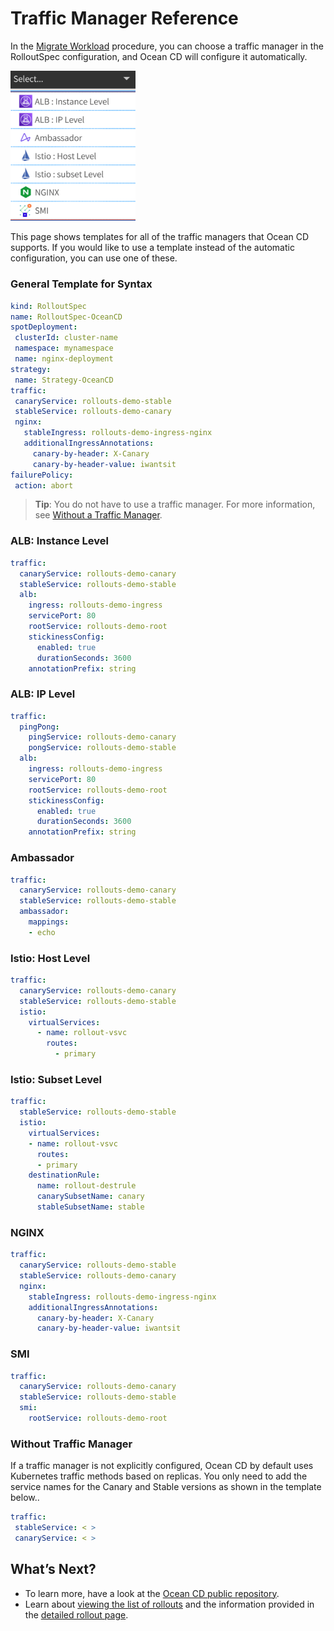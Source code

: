 # Traffic Manager Reference

In the [Migrate Workload](ocean-cd/getting-started/?id=migrate-a-workload-using-the-console) procedure, you can choose a traffic manager in the RolloutSpec configuration, and Ocean CD will configure it automatically.

<img src="/ocean-cd/_media/getting-started-n10.png" width="200" />

This page shows templates for all of the traffic managers that Ocean CD supports. If you would like to use a template instead of the automatic configuration, you can use one of these.

### General Template for Syntax

```yaml
kind: RolloutSpec
name: RolloutSpec-OceanCD
spotDeployment:
 clusterId: cluster-name
 namespace: mynamespace
 name: nginx-deployment
strategy:
 name: Strategy-OceanCD
traffic:
 canaryService: rollouts-demo-stable
 stableService: rollouts-demo-canary
 nginx:
   stableIngress: rollouts-demo-ingress-nginx
   additionalIngressAnnotations:
     canary-by-header: X-Canary
     canary-by-header-value: iwantsit
failurePolicy:
 action: abort
```

> **Tip**: You do not have to use a traffic manager. For more information, see [Without a Traffic Manager](ocean-cd/getting-started/traffic-manager-reference?id=without-traffic-manager).

### ALB: Instance Level

```yaml
traffic:
  canaryService: rollouts-demo-canary
  stableService: rollouts-demo-stable
  alb:
    ingress: rollouts-demo-ingress
    servicePort: 80
    rootService: rollouts-demo-root
    stickinessConfig:
      enabled: true
      durationSeconds: 3600
    annotationPrefix: string
```

### ALB: IP Level

```yaml
traffic:
  pingPong:
    pingService: rollouts-demo-canary
    pongService: rollouts-demo-stable
  alb:
    ingress: rollouts-demo-ingress
    servicePort: 80
    rootService: rollouts-demo-root
    stickinessConfig:
      enabled: true
      durationSeconds: 3600
    annotationPrefix: string    
```

### Ambassador

```yaml
traffic:
  canaryService: rollouts-demo-canary
  stableService: rollouts-demo-stable
  ambassador:
    mappings:
    - echo
```

### Istio: Host Level

```yaml
traffic:
  canaryService: rollouts-demo-canary
  stableService: rollouts-demo-stable
  istio:
    virtualServices:
      - name: rollout-vsvc
        routes:
          - primary
```

### Istio: Subset Level

```yaml
traffic:
  stableService: rollouts-demo-stable
  istio:
    virtualServices:
    - name: rollout-vsvc
      routes:
      - primary
    destinationRule:
      name: rollout-destrule
      canarySubsetName: canary
      stableSubsetName: stable
```

### NGINX

```yaml
traffic:
  canaryService: rollouts-demo-stable
  stableService: rollouts-demo-canary
  nginx:
    stableIngress: rollouts-demo-ingress-nginx
    additionalIngressAnnotations:
      canary-by-header: X-Canary
      canary-by-header-value: iwantsit   
```

### SMI

```yaml
traffic:
  canaryService: rollouts-demo-canary
  stableService: rollouts-demo-stable
  smi:
    rootService: rollouts-demo-root
```

### Without Traffic Manager

If a traffic manager is not explicitly configured, Ocean CD by default uses Kubernetes traffic methods based on replicas. You only need to add the service names for the Canary and Stable versions as shown in the template below..

```yaml
traffic:
 stableService: < >
 canaryService: < >
```

## What’s Next?
- To learn more, have a look at the [Ocean CD public repository](https://github.com/spotinst/spot-oceancd-releases/tree/main/Quick%20Start%20%26%20Examples).
- Learn about [viewing the list of rollouts](ocean-cd/tutorials/view-rollouts/) and the information provided in the [detailed rollout page](ocean-cd/tutorials/view-rollouts/detailed-rollout).
